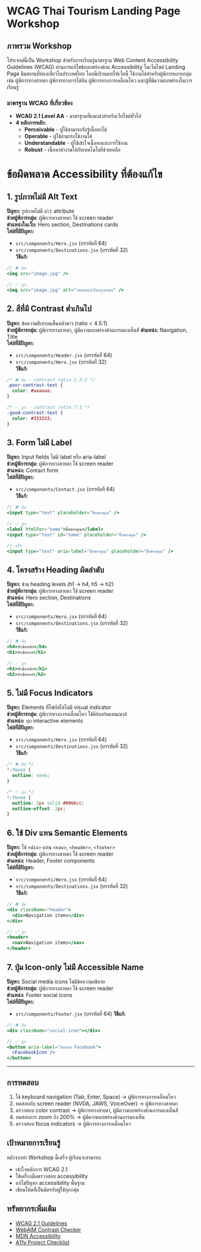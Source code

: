 # WCAG Thai Tourism Landing Page Workshop

## ภาพรวม Workshop

โปรเจกต์นี้เป็น Workshop สำหรับการเรียนรู้มาตรฐาน Web Content Accessibility Guidelines (WCAG) ผ่านการแก้ไขข้อบกพร่องด้าน Accessibility ในเว็บไซต์ Landing Page ธีมสถานที่ท่องเที่ยวในประเทศไทย โดยมีเป้าหมายให้เว็บนี้ ใช้งานได้สำหรับผู้พิการหลายกลุ่ม เช่น ผู้พิการทางสายตา ผู้พิการทางการได้ยิน ผู้พิการทางการเคลื่อนไหว และผู้ที่มีความบกพร่องในการเรียนรู้

### มาตรฐาน WCAG ที่เกี่ยวข้อง

- **WCAG 2.1 Level AA** - มาตรฐานที่แนะนำสำหรับเว็บไซต์ทั่วไป
- **4 หลักการหลัก:**
  - **Perceivable** - ผู้ใช้สามารถรับรู้เนื้อหาได้
  - **Operable** - ผู้ใช้สามารถใช้งานได้
  - **Understandable** - ผู้ใช้เข้าใจเนื้อหาและการใช้งาน
  - **Robust** - เนื้อหาทำงานได้กับเทคโนโลยีช่วยเหลือ

# ข้อผิดพลาด Accessibility ที่ต้องแก้ไข

## 1. รูปภาพไม่มี Alt Text

**ปัญหา:** รูปภาพไม่มี `alt` attribute  
**ช่วยผู้พิการกลุ่ม:** ผู้พิการทางสายตา ใช้ screen reader  
**ตำแหน่งในเว็บ:** Hero section, Destinations cards  
**ไฟล์ที่มีปัญหา:**

- `src/components/Hero.jsx` (บรรทัดที่ 64)
- `src/components/Destinations.jsx` (บรรทัดที่ 32)  
  **วิธีแก้:**

```jsx
// ❌ ผิด
<img src="image.jpg" />

// ✅ ถูก
<img src="image.jpg" alt="วัดพระแก้วในกรุงเทพฯ" />
```

## 2. สีที่มี Contrast ต่ำเกินไป

**ปัญหา:** ข้อความสีเทาบนพื้นหลังขาว (ratio < 4.5:1)  
**ช่วยผู้พิการกลุ่ม:** ผู้พิการทางสายตา, ผู้มีความบกพร่องด้านการมองเห็นสี
**ตำแหน่ง:** Navigation, Title  
**ไฟล์ที่มีปัญหา:**

- `src/components/Header.jsx` (บรรทัดที่ 64)
- `src/components/Hero.jsx` (บรรทัดที่ 32)  
  **วิธีแก้:**

```css
/* ❌ ผิด - contrast ratio 2.3:1 */
.poor-contrast-text {
  color: #aaaaaa;
}

/* ✅ ถูก - contrast ratio 7:1 */
.good-contrast-text {
  color: #333333;
}
```

## 3. Form ไม่มี Label

**ปัญหา:** Input fields ไม่มี label หรือ aria-label  
**ช่วยผู้พิการกลุ่ม:** ผู้พิการทางสายตา ใช้ screen reader  
**ตำแหน่ง:** Contact form  
**ไฟล์ที่มีปัญหา:**

- `src/components/Contact.jsx` (บรรทัดที่ 64)  
  **วิธีแก้:**

```jsx
// ❌ ผิด
<input type="text" placeholder="ชื่อของคุณ" />

// ✅ ถูก
<label htmlFor="name">ชื่อของคุณ</label>
<input type="text" id="name" placeholder="ชื่อของคุณ" />

// หรือ
<input type="text" aria-label="ชื่อของคุณ" placeholder="ชื่อของคุณ" />
```

## 4. โครงสร้าง Heading ผิดลำดับ

**ปัญหา:** ข้าม heading levels (h1 → h4, h5 → h2)  
**ช่วยผู้พิการกลุ่ม:** ผู้พิการทางสายตา ใช้ screen reader  
**ตำแหน่ง:** Hero section, Destinations  
**ไฟล์ที่มีปัญหา:**

- `src/components/Hero.jsx` (บรรทัดที่ 64)
- `src/components/Destinations.jsx` (บรรทัดที่ 32)  
  **วิธีแก้:**

```jsx
// ❌ ผิด
<h4>หัวข้อหลัก</h4>
<h1>หัวข้อรอง</h1>

// ✅ ถูก
<h1>หัวข้อหลัก</h1>
<h2>หัวข้อรอง</h2>
```

## 5. ไม่มี Focus Indicators

**ปัญหา:** Elements ที่โฟกัสได้ไม่มี visual indicator  
**ช่วยผู้พิการกลุ่ม:** ผู้พิการทางการเคลื่อนไหว ใช้คีย์บอร์ดแทนเมาส์  
**ตำแหน่ง:** ทุก interactive elements  
**ไฟล์ที่มีปัญหา:**

- `src/components/Hero.jsx` (บรรทัดที่ 64)
- `src/components/Destinations.jsx` (บรรทัดที่ 32)  
  **วิธีแก้:**

```css
/* ❌ ผิด */
*:focus {
  outline: none;
}

/* ✅ ถูก */
*:focus {
  outline: 2px solid #0066cc;
  outline-offset: 2px;
}
```

## 6. ใช้ Div แทน Semantic Elements

**ปัญหา:** ใช้ `<div>` แทน `<nav>`, `<header>`, `<footer>`  
**ช่วยผู้พิการกลุ่ม:** ผู้พิการทางสายตา ใช้ screen reader  
**ตำแหน่ง:** Header, Footer components  
**ไฟล์ที่มีปัญหา:**

- `src/components/Hero.jsx` (บรรทัดที่ 64)
- `src/components/Destinations.jsx` (บรรทัดที่ 32)  
  **วิธีแก้:**

```jsx
// ❌ ผิด
<div className="header">
  <div>Navigation items</div>
</div>

// ✅ ถูก
<header>
  <nav>Navigation items</nav>
</header>
```

## 7. ปุ่ม Icon-only ไม่มี Accessible Name

**ปัญหา:** Social media icons ไม่มีข้อความอธิบาย  
**ช่วยผู้พิการกลุ่ม:** ผู้พิการทางสายตา ใช้ screen reader  
**ตำแหน่ง:** Footer social icons  
**ไฟล์ที่มีปัญหา:**

- `src/components/Footer.jsx` (บรรทัดที่ 64)
  **วิธีแก้:**

```jsx
// ❌ ผิด
<div className="social-icon"></div>

// ✅ ถูก
<button aria-label="ติดตาม Facebook">
  <FacebookIcon />
</button>
```

---

## การทดสอบ

1. ใช้ keyboard navigation (Tab, Enter, Space) → ผู้พิการทางการเคลื่อนไหว
2. ทดสอบกับ screen reader (NVDA, JAWS, VoiceOver) → ผู้พิการทางสายตา
3. ตรวจสอบ color contrast → ผู้พิการทางสายตา, ผู้มีความบกพร่องด้านการมองเห็นสี
4. ทดสอบการ zoom ถึง 200% → ผู้มีความบกพร่องด้านการมองเห็น
5. ตรวจสอบ focus indicators → ผู้พิการทางการเคลื่อนไหว

## เป้าหมายการเรียนรู้

หลังจากทำ Workshop นี้เสร็จ ผู้เรียนจะสามารถ:

- เข้าใจหลักการ WCAG 2.1
- ใช้เครื่องมือตรวจสอบ accessibility
- แก้ไขปัญหา accessibility พื้นฐาน
- เขียนโค้ดที่เป็นมิตรกับผู้ใช้ทุกกลุ่ม

## ทรัพยากรเพิ่มเติม

- [WCAG 2.1 Guidelines](https://www.w3.org/WAI/WCAG21/quickref/)
- [WebAIM Contrast Checker](https://webaim.org/resources/contrastchecker/)
- [MDN Accessibility](https://developer.mozilla.org/en-US/docs/Web/Accessibility)
- [A11y Project Checklist](https://www.a11yproject.com/checklist/)
